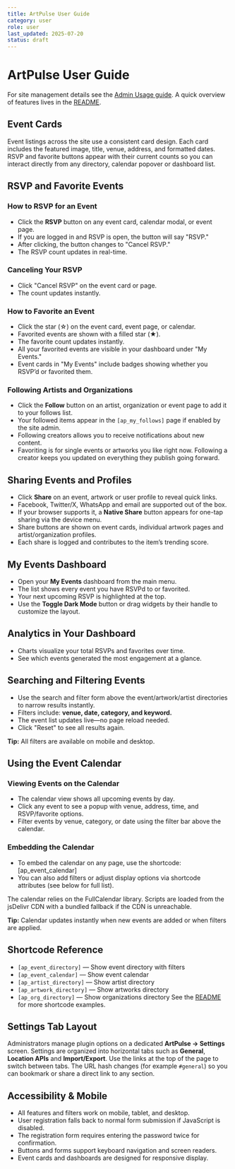 ```yaml
---
title: ArtPulse User Guide
category: user
role: user
last_updated: 2025-07-20
status: draft
---
```

# ArtPulse User Guide

For site management details see the [Admin Usage guide](../admin/admin-usage.md). A quick
overview of features lives in the [README](../README.md).

## Event Cards

Event listings across the site use a consistent card design. Each card includes
the featured image, title, venue, address, and formatted dates. RSVP and
favorite buttons appear with their current counts so you can interact directly
from any directory, calendar popover or dashboard list.

## RSVP and Favorite Events

### How to RSVP for an Event

- Click the **RSVP** button on any event card, calendar modal, or event page.
- If you are logged in and RSVP is open, the button will say "RSVP."  
- After clicking, the button changes to "Cancel RSVP."  
- The RSVP count updates in real-time.

### Canceling Your RSVP

- Click "Cancel RSVP" on the event card or page.
- The count updates instantly.

### How to Favorite an Event

- Click the star (☆) on the event card, event page, or calendar.
- Favorited events are shown with a filled star (★).
- The favorite count updates instantly.
- All your favorited events are visible in your dashboard under "My Events."
- Event cards in "My Events" include badges showing whether you RSVP’d or favorited them.

### Following Artists and Organizations
- Click the **Follow** button on an artist, organization or event page to add it to your follows list.
- Your followed items appear in the `[ap_my_follows]` page if enabled by the site admin.
- Following creators allows you to receive notifications about new content.
- Favoriting is for single events or artworks you like right now. Following a creator keeps you updated on everything they publish going forward.

## Sharing Events and Profiles

- Click **Share** on an event, artwork or user profile to reveal quick links.
- Facebook, Twitter/X, WhatsApp and email are supported out of the box.
- If your browser supports it, a **Native Share** button appears for one-tap sharing via the device menu.
- Share buttons are shown on event cards, individual artwork pages and artist/organization profiles.
- Each share is logged and contributes to the item’s trending score.

## My Events Dashboard

- Open your **My Events** dashboard from the main menu.
- The list shows every event you have RSVPd to or favorited.
- Your next upcoming RSVP is highlighted at the top.
- Use the **Toggle Dark Mode** button or drag widgets by their handle to customize the layout.

## Analytics in Your Dashboard

- Charts visualize your total RSVPs and favorites over time.
- See which events generated the most engagement at a glance.


## Searching and Filtering Events

- Use the search and filter form above the event/artwork/artist directories to narrow results instantly.
- Filters include: **venue, date, category, and keyword.**
- The event list updates live—no page reload needed.
- Click "Reset" to see all results again.

**Tip:** All filters are available on mobile and desktop.

## Using the Event Calendar

### Viewing Events on the Calendar

- The calendar view shows all upcoming events by day.
- Click any event to see a popup with venue, address, time, and RSVP/favorite options.
- Filter events by venue, category, or date using the filter bar above the calendar.

### Embedding the Calendar

- To embed the calendar on any page, use the shortcode:  
[ap_event_calendar]
- You can also add filters or adjust display options via shortcode attributes (see below for full list).

The calendar relies on the FullCalendar library. Scripts are loaded from the jsDelivr CDN with a bundled fallback if the CDN is unreachable.

**Tip:** Calendar updates instantly when new events are added or when filters are applied.

## Shortcode Reference

- `[ap_event_directory]` — Show event directory with filters
- `[ap_event_calendar]` — Show event calendar
- `[ap_artist_directory]` — Show artist directory
- `[ap_artwork_directory]` — Show artworks directory
- `[ap_org_directory]` — Show organizations directory
See the [README](../README.md) for more shortcode examples.

## Settings Tab Layout

Administrators manage plugin options on a dedicated **ArtPulse → Settings**
screen. Settings are organized into horizontal tabs such as **General**,
**Location APIs** and **Import/Export**. Use the links at the top of the page to
switch between tabs. The URL hash changes (for example `#general`) so you can
bookmark or share a direct link to any section.

## Accessibility & Mobile

- All features and filters work on mobile, tablet, and desktop.
- User registration falls back to normal form submission if JavaScript is disabled.
- The registration form requires entering the password twice for confirmation.
- Buttons and forms support keyboard navigation and screen readers.
- Event cards and dashboards are designed for responsive display.